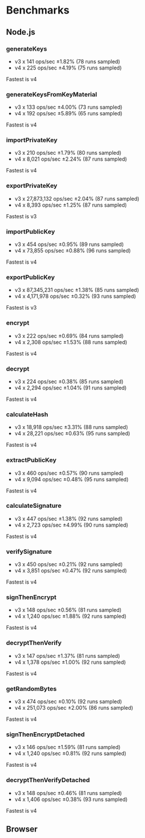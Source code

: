 # Benchmarks
## Node.js
### generateKeys
- v3 x 141 ops/sec ±1.82% (78 runs sampled)
- v4 x 225 ops/sec ±4.19% (75 runs sampled)

Fastest is v4

### generateKeysFromKeyMaterial
- v3 x 133 ops/sec ±4.00% (73 runs sampled)
- v4 x 192 ops/sec ±5.89% (65 runs sampled)

Fastest is v4

### importPrivateKey
- v3 x 210 ops/sec ±1.79% (80 runs sampled)
- v4 x 8,021 ops/sec ±2.24% (87 runs sampled)

Fastest is v4

### exportPrivateKey
- v3 x 27,873,132 ops/sec ±2.04% (87 runs sampled)
- v4 x 8,393 ops/sec ±1.25% (87 runs sampled)

Fastest is v3

### importPublicKey
- v3 x 454 ops/sec ±0.95% (89 runs sampled)
- v4 x 73,855 ops/sec ±0.88% (96 runs sampled)

Fastest is v4

### exportPublicKey
- v3 x 87,345,231 ops/sec ±1.38% (85 runs sampled)
- v4 x 4,171,978 ops/sec ±0.32% (93 runs sampled)

Fastest is v3

### encrypt
- v3 x 222 ops/sec ±0.69% (84 runs sampled)
- v4 x 2,308 ops/sec ±1.53% (88 runs sampled)

Fastest is v4

### decrypt
- v3 x 224 ops/sec ±0.38% (85 runs sampled)
- v4 x 2,294 ops/sec ±1.04% (91 runs sampled)

Fastest is v4

### calculateHash
- v3 x 18,918 ops/sec ±3.31% (88 runs sampled)
- v4 x 28,221 ops/sec ±0.63% (95 runs sampled)

Fastest is v4

### extractPublicKey
- v3 x 460 ops/sec ±0.57% (90 runs sampled)
- v4 x 9,094 ops/sec ±0.48% (95 runs sampled)

Fastest is v4

### calculateSignature
- v3 x 447 ops/sec ±1.38% (92 runs sampled)
- v4 x 2,723 ops/sec ±4.99% (90 runs sampled)

Fastest is v4

### verifySignature
- v3 x 450 ops/sec ±0.21% (92 runs sampled)
- v4 x 3,851 ops/sec ±0.47% (92 runs sampled)

Fastest is v4

### signThenEncrypt
- v3 x 148 ops/sec ±0.56% (81 runs sampled)
- v4 x 1,240 ops/sec ±1.88% (92 runs sampled)

Fastest is v4

### decryptThenVerify
- v3 x 147 ops/sec ±1.37% (81 runs sampled)
- v4 x 1,378 ops/sec ±1.00% (92 runs sampled)

Fastest is v4

### getRandomBytes
- v3 x 474 ops/sec ±0.10% (92 runs sampled)
- v4 x 251,073 ops/sec ±2.00% (86 runs sampled)

Fastest is v4

### signThenEncryptDetached
- v3 x 146 ops/sec ±1.59% (81 runs sampled)
- v4 x 1,240 ops/sec ±0.81% (92 runs sampled)

Fastest is v4

### decryptThenVerifyDetached
- v3 x 148 ops/sec ±0.46% (81 runs sampled)
- v4 x 1,406 ops/sec ±0.38% (93 runs sampled)

Fastest is v4

## Browser